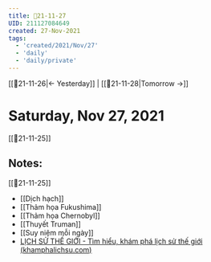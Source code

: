 ```yaml
---
title: 📝21-11-27
UID: 211127084649
created: 27-Nov-2021
tags:
  - 'created/2021/Nov/27'
  - 'daily'
  - 'daily/private'
---
```

[[📝21-11-26|<- Yesterday]] | [[📝21-11-28|Tomorrow ->]]
# Saturday, Nov 27, 2021
[[📝21-11-25]]
## Notes:
[[📝21-11-25]]

- [[Dịch hạch]]
- [[Thảm họa Fukushima]]
- [[Thảm họa Chernobyl]]
- [[Thuyết Truman]]
- [[Suy niệm mỗi ngày]]
- [LỊCH SỬ THẾ GIỚI - Tìm hiểu, khám phá lịch sử thế giới (khamphalichsu.com)](https://khamphalichsu.com/lich-su-the-gioi.html)

